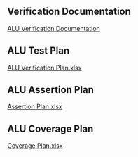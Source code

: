 Verification Documentation
----
[ALU Verification Documentation](https://drive.google.com/file/d/1mhQ10dM2TrK9MoayLpFuDvLegrobdtkV/view?usp=sharing)

ALU Test Plan
----
[ALU Verification Plan.xlsx](https://docs.google.com/spreadsheets/d/1P3MYGOUE6s-0V_MFXP_icZylFMFTu6wJ/edit?usp=drive_link&ouid=115679411967049075293&rtpof=true&sd=true)


ALU Assertion Plan
----
[Assertion Plan.xlsx](https://docs.google.com/spreadsheets/d/12o3FNdboxjB2-uaeaLdiImZiCp3OW3UWUOhB3-Canfg/edit?usp=sharing)

ALU Coverage Plan
----
[Coverage Plan.xlsx](https://docs.google.com/spreadsheets/d/16RiHm85GjlNqsWvI7Fkegg9zH9J4KcU0PV0NJbDLHeQ/edit?usp=sharing)
